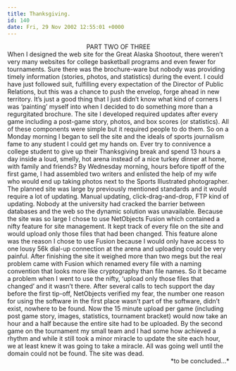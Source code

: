 ```yaml
---
title: Thanksgiving.
id: 140
date: Fri, 29 Nov 2002 12:55:01 +0000
---
```


<div align="center" class="caps">PART TWO OF THREE</div>When I designed the web site for the Great Alaska Shootout, there weren’t very many websites for college basketball programs and even fewer for tournaments. Sure there was the brochure-ware but nobody was providing timely information (stories, photos, and statistics) during the event.  
 I could have just followed suit, fulfilling every expectation of the Director of Public Relations, but this was a chance to push the envelop, forge ahead in new territory. It’s just a good thing that I just didn’t know what kind of corners I was ‘painting’ myself into when I decided to do something more than a regurgitated brochure.  
 The site I developed required updates after every game including a post-game story, photos, and box scores (or statistics). All of these components were simple but it required people to do them. So on a Monday morning I began to sell the site and the ideals of sports journalism fame to any student I could get my hands on. Ever try to connivence a college student to give up their Thanksgiving break and spend 13 hours a day inside a loud, smelly, hot arena instead of a nice turkey dinner at home, with family and friends?  
 By Wednesday morning, hours before tipoff of the first game, I had assembled two writers and enlisted the help of my wife who would end up taking photos next to the Sports Illustrated photographer.  
 The planned site was large by previously mentioned standards and it would require a lot of updating. Manual updating, click-drag-and-drop, FTP kind of updating. Nobody at the university had cracked the barrier between databases and the web so the dynamic solution was unavailable.  
 Because the site was so large I chose to use NetObjects Fusion which contained a nifty feature for site management. It kept track of every file on the site and would upload only those files that had been changed. This feature alone was the reason I chose to use Fusion because I would only have access to one lousy 56k dial-up connection at the arena and uploading could be very painful.  
 After finishing the site it weighed more than two megs but the real problem came with Fusion which renamed every file with a naming convention that looks more like cryptography than file names. So it became a problem when I went to use the nifty, ‘upload only those files that changed’ and it wasn’t there.  
 After several calls to tech support the day before the first tip-off, NetObjects verified my fear, the number one reason for using the software in the first place wasn’t part of the software, didn’t exist, nowhere to be found. Now the 15 minute upload per game (including post game story, images, statistics, tournament bracket) would now take an hour and a half because the entire site had to be uploaded.  
 By the second game on the tournament my small team and I had some how achieved a rhythm and while it still took a minor miracle to update the site each hour, we at least knew it was going to take a miracle. All was going well until the domain could not be found. The site was dead.

<div align="right">*to be concluded…*</div>
